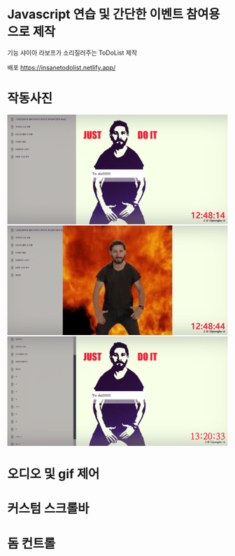 # Javascript 연습 및 간단한 이벤트 참여용으로 제작

기능
샤이아 라보프가 소리질러주는 ToDoList 제작

배포
https://insanetodolist.netlify.app/

# 작동사진

![1-main-page](./README_IMAGE/basic.png)
![2-description_page](./README_IMAGE/dudungdeungjang.png)
![3-description_page](./README_IMAGE/customScrollBar.png)


# 오디오 및 gif 제어

# 커스텀 스크롤바

# 돔 컨트롤
